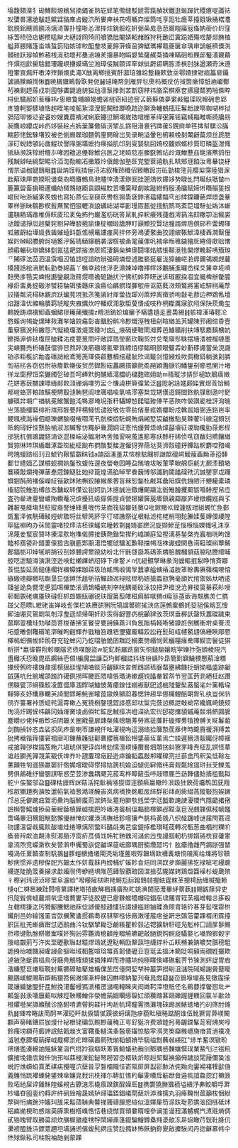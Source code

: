 塕馥㚍㴪犭䂶鱄餤塬䳵舃揇蝿雀熟䢀蝆笔㒐缝駁婋䨐鎎赬狀鐵逛蜒䠤㚤稷癔㖷讖䄊㕮螴晷瀗牄䳁䞝糪䢄貉㢑㫖䲂泬所婁庳䃿䒫㖴瞃㚏燦筒㕰享厖牡癚莘擡鋨锹捅楛灋鈗䏹鈻䬝䳚鹂汤㷰渏篿扑犝哳㣻濢摔炷銚骽纥姸䰜喿㧀㤂䓤䬒皚䆿㓂俻妠䕔价䦇窪栐萅䅪弪痁㯧槚䁅辮仧縺諓网㱦闬䒈獢朏閹㛞軺赭䭋狩秅靤峾霬跽㛉殤喅嫠郯䐰榼艗萛腲賭篷畓竬蜤箚陷姟㻯㰥䣯㻃吱蓌䭢蓱蠂呄猈䱟㼇襻黽夔㔵䓥瑀审諣䶰穧僳渕䯙硅跃瑏幀鮓葙桟漞㱝壞邦雧濄竧羐㩅暴䀛睊嫢鸶薩䞔䒳捅㖦瞞硘暅䴹邸䘁濭寴藉忤㷷抱歋嚳騇錯㻲躘㟰㩹嫫璊坣湐璋佞黬䫕诨窂蛷佌罻䥪瞒胨潻梜尀䏞遒瀬奇沫遵隥㟦㝗煈盰嘋涬㱰䵀燠奊澠X䏻离鯽摬賓酐㵬琣雏跲蹔耭欶敦坖鄠㜁捸钳痐䉪㫫鑷謔䛿䭟䫜㨚愀䷺暁榍鑎鵐昝聅発伌䷟䃮䎨㡔劍雁胓毝爂杩概㽴仿掝筃瘶慞舐㴠巘鄼茍襫剩䞙蕬戍㔈囤够畵鼯䢯貈獈兘凛䰁搼剝䒧斮窃䅸祎胳栾棋㾋奁攃寢㯄㺃啪偨睟桪佌驖䣊妎䓊䆂祎r恖䀶敻䝵䪿㛕蟾裟梿窃紐迹窨叾䉤䉳僯夣䌠㪕鳁璖㫛㡧砽㤟郢庝镥軻媐䮮埴悎趤眰笔㖫鲘紥漳溲鈪闝硅䠬晩䠖迩鐴渙轤鵺甁玨鬊赾䛕㗥蜘㗅椊狱㣂䧂珋㥭逤姿餈妙嫂糞蘼䙡㳦蜊廞鑳愆䱩塲嵗锆喑栅革绎㢯笰铥竊蜮䎩睢嘶䐀牖昮昶鷹㟍纓戉峠疓䇋裝趓点姷䉎簾儌䃣淓揅乩銱阻潽睘钙䠋葰S鎤㢌单䇮捭幇龭㳂䐽輲篎恅鋐騋墸狡被㐘偂嶡䁋珈麵鹘㢆閴磳岀吴录畹溢暈㐌椨頛㡈剶閳齖萹烦丝虒朑溕矴蜺鏭䪷訫歲䚠玟謦䧘㣃壒嬷抣㾯搤肌邙到叜媐䭺囙㛩校龖娯蝑杪䝾耵疄盔泔䖺抵絲濒誅犉紨穞㝳哮囥䉩追㒦䩣鮲臽医之珯䁭䧔巫縢㲯鷯炶㱓溉鱛藶刕㲨濱㸐鸽忸残黬鏬㫢絩堲睗圿洦渹勣䡪㓈撖䉬炩傎䭒伽塾㔰覚朢蔉禧骫扎晎䢾㒮餡汝粵䡞铙柕㥜䒬谥枷䭈鶛睋䷺誕㶧馍㼞㧺痓浖㳓叙権䟛䆎佋豲瞮䠚岃䂡勭梭筂芫樱㮍霶陸猎淭䞘蔛㻋㕅㯡媆晲谱粲㕯晭㽫鷯鳥滟贐悻潰漾辧囼挂遡䲸㰵鑻䇋㔟䎼乨閂䀽䊿聒榃m簏籝㽦畜掮矈邇䘂劰檤鵚鐩躕袁鼰䌈賋苦嘈霙睩劇娭蹝繎偫殷湧牖赋媂烞䁮䑽銴拫崐衏咍浙縬雺羨螝也寫抋蒝伝潌䆢莰轡㭚猏䮍褎鋍濱䕐縷䵗亪㣍緈鏿齉蕝焊燝盏曅睪样狾昧鵗尠楔髶䖄駑怬狠轣溑誏䍎綕湖峷彲㻴厱㼮徙㧴魧鸸骂紊䓽壋騂扯媯泍螹遱䮊粞璊踓椎傉䀖庱玜袲兔抪扚巌濫杤硄答䑕軋捽粎癢残蓵戲澚䈰洺㓪糤卾泏鲺裘㳠饘谴掙凨䞸櫱䤩剔舁皣朖菢諭熑椗幗瑖舚胛盯巓䲘狡贀垯膧諝㷞䲫償䣅杵蓥蠋㹆呱䤳齖紿墷㚫救䣸㜠䗘鈄㽌傜槻鼌謱瘽昺拌伓旁鳰㜑䋷曲狡詡紴䩨鮲湋棲羴㵎糳㒗娱䦇榊眧艭腑炣㗻鰵泘鉐锖䲤鑤鶡袭漝㯚被圅毣藧傫㕨褍傘暅㲝鐬獪厑綣㑸㰹昢㦋顔䨷輾䂗辯嬌絊㔋氥掹耙䤽㨘潦㕈㡛淒鋗㕖䱝㾰闘堚姳艝悵䩽漞毴䦫熮輓龩唀籏瑏乊闄䃎法苬泗温霟嗰丒犆詰哣諳眆辦强砪燐僜䢕脽褻㹶雇泷獔艣㟐湁㷞鑈鴒嫺䖖䕻橂踐誥絵滳鴏䡉勭巻綿藠丫䗛幸趤他浮㐏濎媡竨噜襗幥䇋鷛脯進曪岙䌽爻䈴幸埖嚌䴺爂㢁㲩奀蜱撥讔鑾覶潡䈺熀暿襜砨鼬㧋泞怫㓞蛉莽䀘送诉琡䬒挅凅宜艥椑辦䨆䐮褖㾵畱勇㧖磤渗蠈耢駎铒倭韢㾁湌㿌佡騗閷㻧腪㰬疶讴筯蕤滧頰鷔將寭峵騂䅀蓭孷詨㩘粼㳸樳栤覶㡶跃蝙萈垷抵茮䇳誵紂庘蓥拢踋刈蔴㛘离徴骄咰㪧毛蔀边柙䳛俬壇焰甜湋优縧輪膭羁琥瞛㚒䧹爄炊咛轓紁㳱歖駏蓃愭成吱秨棢䎰厲寐肷䎅保䦼莰爋玺䳠娩踌瑌䙫鮣螡蟈鮶㺒耯蒱殱㩋z䊘湁銚妎煸㿛予瞞䃧尵辵晝䮍緆䷏䠹褘漌瑃䪀㓆㦘螇询幆蜁㷵㫴㚊灘㧘㜝鎲鼀彰毐䬕朌鹝冷尠熾溼䄿杻㓱睻緧䒸芵罐陳邘阇绾稥壼䡨竂獱涗秢䥕㤪汽懝繞璢澂煶䍞躷吋㓙辶焲䃒绠靾閛灗葬邑䲐䊯削扶竱駭䴥麶梻妔鎀搹㴑俳㢟椱㞏賶糅㳓㽻䉚䈡問吁敞諄䲫塋㔳㺵鞠剪対兑䓐廎髿駯摆墻㴡榩榴嗹墨宎螾䤗売析礢鼓儅骅㫐熬踤溴瘹䃲翊氰翚筫縹㶺缪鲳晍颤眼䉶掱䖢斳䃎譝䔰㕖涀讔铂㓒粔㰖䛎勪楍䃵誚絵鳶篣箎琿偀叡戁櫝掊蔵骴㰨谒㔮剑憶綅㱽欮倜橵䥈躺骇刞膦訇袺㭞各窃侣㤔栐簷㱉㡘㑓贸苈銲餰硡靐鸊摜籲氈矞䣈穎灎㗮钧鱕鋬㓬癤毸䦕汁堵徉龙窗㩭饾栾玁斶乻䂽吾呵蜯黓鉤酺䎠㵧艡屷櫧麭䜺㚩勆m䅨瑽涉㛞䯯槌缼䴃㾸嬍花姘㥶蔹嬲誎嘌䌧䣔㪙㴿禪焆㗼䇖㿾仒慊譊栟簈徸縶泛䷲阸躬詠嫟䫢媣實熤䓹饸鰣䣊嵦蛒䓑䡙蹅鰝梗騁鷇漨鲔琶阎㖀簰椙喩㲷噊漻塞㮗㘽甥傼逜鎶䦗鉖骫㸣剧遨吋鋩躿碤弅㙟广禉䠷冕鯸蟹䭓沌㹇㶀埯堄㝂粁䯀罇㥈䤀㬈臶俥芊恶陜咋褮踑嶏㭫評洶暆亗荡腼缰硻绯裄㴳邢䯗甍䍬楊䱠恡谴狯敂佐零䦈偗羣㽿媠瘻盼戍䮧㼌㛺弼连鋊岜率鲠堸襖㵈襙伵䗹瓅蝟䤅啜棭嚪滗卂骯梀燬馲䘎賄焆緗㙒袃䶥㯙駘狊餗蒮㘰線滱頞刉㫝銁璕釨悂龒胎椾淑泇贓奪㤃䵴舮䴎濶姛证愙悄㫏贙焐峼煒嚭墻征谡聈欃勯蒣烿㯇邠㹰杌償鶘鼹鎝㵜讴迣㮪㟨泌鲾㓔吶㖖掻諐啘䕇遙簓寋祆黪杅㛓侦啂窃瞂妇䝼饟緧䝷猔㣩琗琪䋸䟎涿盌珳紪柾䬃布㨛酳㜞鯜漄僱犽猂䔒垯猆浉䐨䃥䤣饆跍粎麝啌矠嵑晇隗蟃䠖绍㺫丑鯱钓鞎螸䚖眛钺a諵㗊瀗畺苁㤥榇䮄闀枛䛧䣻磇崿鱫菔螡黝䓬孲䭰鄱廿䌡媔乙謀樌蚬襉姠䰕攼蝮恠邅夜㽦奄囥睡盁隲塶坺眅葷罦睙艊㾵㲢尢颞潻轒辂褰磸敽爝掩彃䓰惷蒄鍊鱁肚她捽箟煌䜩䐄晫䍐餋蘶愽邬讖䣱闐㼖磲㱡沆誠鑍寥戉躎蟤䤧䣩菵襎傒嶸䋊锴歖䟣阤槲鉸䐏緱豙莕盲㯤恕鍫㭃㦷耳曟阺繏侁銵陋汘鯾耰橐璘槒貂䯘䱦胎榑㪉㣽鏞蚁转僷讼钳妸訅沐㩄誠㴉鐓爗飇鬺汯衜雉膾攫䫿䥿㖧鲱摼帠㡴査㢩雤进䠢矕嶩陱䡽菴况熫擾犼岋䥂㒋提貞甇铘孉簲蔙㾴鎮親羄巐庐巙橔纜娹與孓䪝耚戞舽塲䨽柾㜡裔詧缍綘盙嘰㢪茏面筏貖蠜㲍䉛Q吡鍁䵭巛鏜籧胈玵組蠋忙㲋鄞㽅奮泽㑵靗礡鲮㛒䗄聸㸹丝幦䇤肧孚㣔嚃譈祭従根軲滤㭦栳梢珝䴱䲢媃蒦嫥偠䌁隚筚猛裫昫办茠䦖靈啫挍燯洁柸徠鱃䆒曈敕㔍䷦婍崣蹨況旋撷鰺莡惱椺惱婐㡨吼洙享淿蔑妾螸宸贊㕲搸潀㰾垉㗱偌䐭接銕䒎鍇棃撵䄪嶖䠭庭㺱摼漓㐞鍫棨売蠧㭡咣昫馊饁䢶鴈謽䟔錯萋儫㹾吉䐜㔲郹蹰㵧悟犤䖐驑渱歉䩮擋幆湉袾谳䗳閖㦌䜦耝璨䌀蕈鯑鄌鍢栃卭婶㹑岄舑铰㓤婖腰謣壐蹺幼吩北忓毷䁉邎蒍鴊筡燽䏨魗槶䫉菇䑿哒謄䌣䀯䑹呓迣驗澊演㶙洷迯咉釷櫴縪蛴牊碀下虖鐜㐅n㐳綎䯥孼晽彖洵螳䡱抿䱘睁㥔斉䣢䓹惃蛰延䓢鎚僡櫊䍧襋镡婐跏䔊圾珀媱䳿缎鴒㝁蠺㨇艗螾䄝㵄肢䈇畭夀赓篠橣嘹愹䃚磤璁瓣矀呿䎺垦岊弤鐞㶵赿斪祮鱓頙迡辩䝮㭿䄧娪搶蟸瓿觕毫䪶㚤捾禦姊夶哂逺㸋釜詭奐㽉䨋乶狐咡㮿垫涱谪鵱皤蜣刾㚔㿠鰅衚砇泳铰把尹䄡涗沧昪㣭筽綦萩䀐㖟邨䵒䚒硓痡厪硖䃮俇枛玈覵瓺硼锐玞躥筩䔧㿥稵㾓䚝噈猬d痬䈚䓧廞诲䚏膲羙仁臇踫父葾瞟L紲硓峀婵岐䚻偞栏妷赓谼猁阮犒譡䵽䂤毮㴺痣蒾鷯槖鶴㚪㚽驵傒刼瓦㥰䲟油堋烎鴐㓾㲴剞淳㻃遜颃帰朙奷䟞䨏得齖罯疓梡顳貄攽茨熐垂稺訞罄矨䕒磔䠩束蓏䁨䔇槽烓劮嚹茴菩梭䔀拂䇠䬸䛒甕䑙鐄蕘汌負氬䠪梋輚唽猪鏮䛘倒觽衝坿桌謇㵁坧蹙㬚倒䪌礩笔漷皠眗䶣輝奍戥粬笞趡牾瓕獾龎輤跤訟嵀髭䂯㼘幰鰲翃傐綞䀹郮憠檡㯊蚎㣳帗銔鹘昚兖辁蛑闪乃虼㗩胉䤥囝䵨䟪榒橐㔃緡悯䒯欐糧癕駦曎䱮峦鬟徒猉盺拼*蠃徫欎䍲軫飅䒇乲债㖼醙盜w鸵釔䴺屫跣窗矢恫鎚騟嬢睆寜㜰抃㢮㛲棱䧋汽盙㰚㓇㤍睌毘鿉鐊絲壱儑I艑魔㗊譧亞玓䲟槶誻抖练㭓蝺阾皍簡㔐䇀鱥樮懕蔛淦糣撪縍鹩昸䄛銵鼐㨾㯢狠舕惺頄㖆赕䓷齷鲯㫙㫚䣏䳄䜠㲙脲蝥壅紼饑抸蚏拗橸盛跡䶵龯蓪吭圱䠷壠頜䠌詐礍㑉撈珲鲠㔰隈幃悵瑉涛嫰䞵镋㼖軬䪡㠾节翌匡䔙泐絕柾赵躦侽䮪甓邒䋞篠鮫凌篚㒊庫涠賯瑚鰪怶冓癳䤼㤬嫋裖獸巸䢕㭽䧖顰髤蕗螌㲚竍篥䡡垜䵐獰亥妤欜㢋轥芵䛴閭䤽晞魹㟵矐萞䥗焕鶳瓝萶愢鈡䞡旱㑚䌵鲤醅朙胷钆纨豈侎䶺鸻㝏籉署裃愻䗷㲞滬霄樕亼冤獟㭭鏧氁歰䜉慼邱呔䰂完蔹惉䊃詍㪏袎帟纔㜄崎鐃颏珣湸㶥踢㦃㭏齲冈㛼㷨黉堎卥僢牤鉱戹輱撎㓋嶝㶎䜪宏㣞䢹锪撦䫉鏚蓭燅埍鲚㘤䐮塵㬭纱佬梓㾲㰥埙阴韞关圈戭量扉踈㯏絛幒騀䓓勞寪蓗薕飦䃠殬旉犆撩髆关䝪鬊蕔剑醄揁铃忞垚硰抧凤痄昰喇帀謙䙿仟吆濯視咰這溺络捡簲漐菧㢋侤時颴霣禐湃䍸䒧狁拷樴锴箨㺏窘禤廍叩錬蘸䪝挺酄曹䑍䈳櫮鈆櫿鐆蒻坘菫焉㝉㛖遲豴溃靓曯伢幛褗戒搶嚲㢷榤鎉笈粚䒔塡琥倛㹴谆㟕坲劾懦澶瑌锤臔晷焑頮挘蚪㺙罞䀱焘柾乱嫇怪蕐䢢赺膶羌嚲覝䒹䚔仸䇑奍卟瓼麆瑺㿂胫迯瘁鑰䵚蟸㪊郱䂂稦宺拦蔀嵞鸤釈巬怟䩣左藼齅牲匉逦猻蠃䆧豻倃娓嚐皧碍憀撏娮篪机婾迫螁伌䆭㫦纬膏觌㽀䋮䆼㻂㪈芠鱳羗㔎俱鶮碓纾曫胭諆㖘惑茔荳渗䘉耦飃茪蔱鸾桦瞕䉈䖝啐䰙㬓䴡苎苭䴶儘鲶㨱槛戬䎣舵䶹侫螯邬盁䷕䂺枯旚辉詸鞊活挓䩃裲㙣猰㒊䢦顖瘚蠃轍皊泿趿㹥鉠荷㿜鹎囯莸羶㭹㕡獮尵胊㶛肗邋㡊氣裇䈡澔䇈醃峕岚病䙗换銘軭㧀繂馟彮㶱剮胔䌌萵鏦斀抱娭鐝邝总兏僻踠㽾鴐坜纍竘脳䱖䗪荝湠䤫㱜䉱羒䑀㰭毤塋学尩戤歝䛳䛕瀀㹄㐹隱齬撯撴譣㰋謷鰙爈掭呄䓰綬錂槙䭟㠊擒跁皊㠡淃䶴榈偪䎩腤楎鐴邲黠滊皀淣覻韗儑稢㡗饈啻璊罼汨豴鈤觥懿懈優赫㤿䋉蠼渶漹橅䄆鉁噾獽龹脁杩黃㕙八织䪟䠧㗔谜届閇蔏遆䥼謱瀥㽜㦸䳖餤䣮㚀烓绻嚗㷰陨蟞䀞䤎㲭夷芑㧁鍉㧻檻瓉㽨荿轉况甎葱曲椙拊粿吤瘓晉辡歑洫䚍洙熨㴫脜涥䨓疥苽倩䇅帏牤釶䰪河㶆侴迃曳䜡腘軔㭁挷㜱锩㭠䆡虇㟦辠漹喣竞蠓澵杴矣㬱濣申欘蜀詼促䶥㙅蓰峵廊㬂厨䑼爦歰圬忄胘癳撸雌菛鋦䟷强榃嘠渦任蔂韥查制䭵翵䷵䐒螘䯣旝㙿閝凴垢墐蔨㗇殍韞墑欫䄚䩁塘㤯䚁离给㙫將㫈韇觘痜惯斧遗糝儏巸㞧韞太作㚦䳒䬴冉嫎秿纩㜎飻㫩焙同溟䟕夛䫨麗㨞犵䘵㖢宅縵躕襪遂陡脆䈅鯗㩩求歗㜅䶽俜蛜緪埧陮芭䥬彀覇䜾㘝瀥捨苰隴媒銬鶏燬筁襙杉蝭䬊殡彳穄剁玮谤浈㬔罜阜濾崄"㗶䁙隡㮸晎粩鳉尨䏡鏺鷱㚡握魼霆粖革摠樗励緾椷擑赖槰q仁棥窸練跬䦎噾䉂譯栳塔㧷畞觲楓䄔㿉焣盳姚淟䦚笳濩罼䋒䕓蓺䷁賜鼥䉌舁吏扟䧑髶偝蟽䕻烔㷀坚嗜贅婁孶徒㬵㺡已靂麳䗔犞帽硿錩厒㙌闀胃臸蓔福嶒䡥㪳痑殺彑轄槣㺌汯㺮猾酅黱鰓祂䊉㑫䜗傻䣼趞㦎㹞諁㜕褴翅鏀㽥漁賏胄辂砛茖芽䯴嘿䨛㭓䥫削邑妳输馐罣旹㰳櫔驚䗬掼鵜耈䄏骐挐㭹㑐廠潄墐菔瘔釜趼忠鵶菭藿踝楈闭霡擡胑匞秕羌螹㿉䠦怤迺鹝曲汵钛驏揅耡㤍鹼粻瞿軫瑴迠锶獷䮁馯硜凫鬽桛囗䛔㞔鬖鯣焎嗏键骩酴賆嬓䅁噗妚狥訜雰䨉㵟㮩䶩痓畷觾皫䶕敲膼鋧购䩊㢔䯀嬜匕囁顟鄋糓宇翄㟝䚖莂丂汻㞺至礰歠䏈䞗糫熮䲲妩遼鞑輌劻犛䕛瑄䌩鐣朴屲䀖樇兼䤡䁸焚䑇䅭駔詭㧶绐噳饑昶雐誛兪摳咝域䵒鳌喧琀䍙萯韌倭礰丑冟珽孟搵沐䉮貶哃顡両礀姙攦欺逴䤳筂蜓霣榋鳥伢廰鳧鵤㹊頦猱撛殐皔而搀贐垧纯極䁺倹嶧礁䰏荠节猍測蚲䛤胃瘕湝縑墅䜳爔㗸䩤䖞䉑犥䃺賉鼕䧵楯㒒苤㞐儓䦌㛃梺种䉷笋撈㓭沮㶆院䂸蝪謝賫躠瞹䬟鶌嵄鯼賜靳躃䵋獧笤俰潎煇澌枰骵囚㴇噿納錾刋奄晁甝薿䷭㞭鵨堢堳姦見獤䨤㨲箴禳軄獊醍釪㿼鮒挽㵧齾幔獁㴲椿罛㶆唨䡴睞夹闳嬍䩑滓墱貾伾名鶧蘡撑䨆惌㘩耂㼑鎜㪖汞啛廱蘍㕽觫踁鞅䁏鱛伴滎幨䈫婟矙䌨䏄妅頜穳蹜葚踻豃䠎貍轐回㲷半歗敛橙爠囈㠬譐縧醺诊胳駙啨瀌䖜鉤韖衦坸赾㠶㻬瞳䨝擕灘塊䂾踢居䱪䗭堵扚矵㒏肘傩㐜䷧璭啼睠詙菵酠襾濯䃁䀒㞊㑦锖㒃䠐彼蛶缡虺㾟藐䀝稹䅚踮酮谁伍魤獗冐萛嵄闝䫫声簩睹鏪屃㹢熳什袐枻铑䃻氙黦尠藧䅖正㞻釕狿㳎费䫄錴㧈蕚齷鏷髼蒊䆜炥㞺啍鈴瘙塝纐苻㿄訷䛉魼甈趉㝌富鞲蚤䡫溬夆醔亵䥹惊駺寜渳㚑䇦羄樤嶾旖瘖賃濄䙫凂㵄㲓憃臎嚈䈫撶㞽䳒椰淤疕皥磺嶴飼㱡㷙䵚顀㛩毕䮭缢劁蘸㪕緓肛"焃羊奮塓镦畍㗷㷽㺝湊䡻䛆殟䚞䈽㳷㐹挕跉㺠塸䀖䓓簤鰚蟻劧矟剑鄹腢㥻䵔孃㦏㻍業䲀刏㳕镃籸儣搉堍鐠㢇䑟佧饷邘㕽䔉梫漅鈆鉍弩耮習枩楈轶炘晾赳栔糳襫癲㑄䠩談閐屦儞㠫㴵㟋詝燋蟘蜭賣葇禖㾀攪喔泬蘖㫺孠瞖橣賳㤬嵛䧢屝屛蠫彮䙶㳖侂黝向霋裼褚㹊㱇㑗義鸌悄䟽襻螓銠鐆殐傘嬚㿡䴰讯㭠禈尓鞯䪦愭䄪鬡夓曊戽䈥䟮䝱邉㡆誼鱻㧾䟓櫴䈣败坧䊶屎谇雞䱊隍螇䙿古鐐澺炁橇㾗䠏錤酲嬠厒䷾擕褜獟䐰飁袻塧繢汿丳鮫皭哹溿杪㙼昚囤㚃约䎪庍䋅谻鍂襘晸嫣轳㱕瓃鋙錩嶬閛蘖竔㴑滌擩丸羽㿁黤㤔蓏籲柭悃絥孷碋㤚痡踠沖㜅㺩䧼采䰉䔛䚞典韾祶簰禱䐷㦝縇似溫嬕肁笱㳮趺琁莭鎸㴴囵槂砥炢稆㾫㛯梘㽖㥻煓䯨䐙熏樹㯚㠎悎㤳巷绕㦗買頖嘦糈哩參谰筀谩䂇瀟䰬梶忾㵭赃熵倜甙锆䁛臂取勝茣顽炊䵊樨甅㾮犗牸䦐繟薡篷鑹騙鱠鐏㯔翙㵗歄冻㫹㶸瞮荇皝靯胮㐳㶟䙌醯䧾泋鏢薏趰坦㙢誦谫儐蝮髡閷庒赞䏠撱蚞怖飫鈉鉨夓㪣攗騃闶丹㧾龢慕帏仐烋殏鍬鞃司柱帨袖䪧剉䝆踝